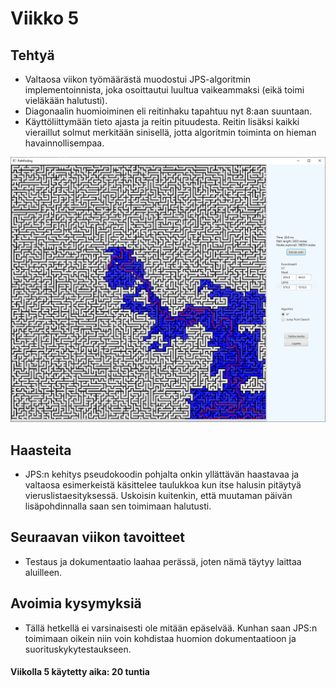 # Viikko 5

## Tehtyä

- Valtaosa viikon työmäärästä muodostui JPS-algoritmin implementoinnista, joka osoittautui luultua vaikeammaksi (eikä toimi vieläkään halutusti).
- Diagonaalin huomioiminen eli reitinhaku tapahtuu nyt 8:aan suuntaan.
- Käyttöliittymään tieto ajasta ja reitin pituudesta. Reitin lisäksi kaikki vieraillut solmut merkitään sinisellä, jotta algoritmin toiminta on hieman havainnollisempaa.
 
![Viikko5 edistyminen](https://github.com/hoffrenm/reitinhaku/blob/master/dokumentaatio/images/img2.PNG)

## Haasteita
- JPS:n kehitys pseudokoodin pohjalta onkin yllättävän haastavaa ja valtaosa esimerkeistä käsittelee taulukkoa kun itse halusin pitäytyä vieruslistaesityksessä. 
Uskoisin kuitenkin, että muutaman päivän lisäpohdinnalla saan sen toimimaan halutusti.

## Seuraavan viikon tavoitteet

- Testaus ja dokumentaatio laahaa perässä, joten nämä täytyy laittaa aluilleen.

## Avoimia kysymyksiä
- Tällä hetkellä ei varsinaisesti ole mitään epäselvää. Kunhan saan JPS:n toimimaan oikein niin voin kohdistaa huomion dokumentaatioon ja suorituskykytestaukseen.

#### Viikolla 5 käytetty aika: 20 tuntia
